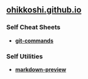 ## [ohikkoshi.github.io](https://ohikkoshi.github.io/)

### Self Cheat Sheets
- [**git-commands**](https://ohikkoshi.github.io/cheat-sheet/git-commands)

### Self Utilities
- [**markdown-preview**](https://ohikkoshi.github.io/utilities/markdown-preview)
